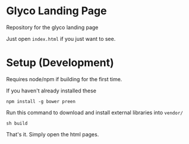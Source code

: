 # Glyco Landing Page
Repository for the glyco landing page

Just open `index.html` if you just want to see.


# Setup (Development)

Requires node/npm if building for the first time.

If you haven't already installed these

```
npm install -g bower preen
```

Run this command to download and install external libraries into `vendor/`

```
sh build
```

That's it. Simply open the html pages.
